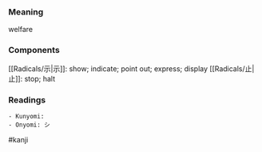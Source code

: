 ### Meaning

welfare

### Components

[[Radicals/示|示]]: show; indicate; point out; express; display [[Radicals/止|止]]: stop; halt

### Readings

```
- Kunyomi: 
- Onyomi: シ
```

#kanji